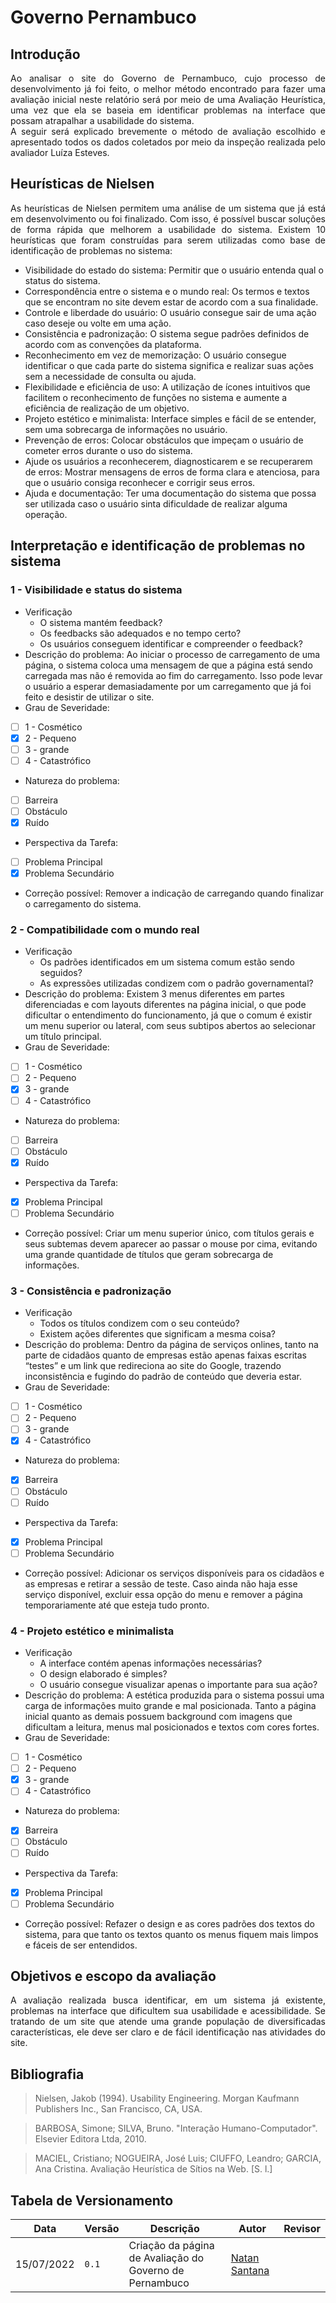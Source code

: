 # Governo Pernambuco

## Introdução

<div style="text-align: justify">
Ao analisar o site do Governo de Pernambuco, cujo processo de
desenvolvimento já foi feito, o melhor método encontrado para fazer uma
avaliação inicial neste relatório será por meio de uma Avaliação Heurística,
uma vez que ela se baseia em identificar problemas na interface que possam
atrapalhar a usabilidade do sistema.
<br/>
A seguir será explicado brevemente o método de avaliação escolhido e apresentado todos os dados
coletados por meio da inspeção realizada pelo avaliador Luíza Esteves.
</div>

## Heurísticas de Nielsen

<div style="text-align: justify">
As heurísticas de Nielsen permitem uma análise de um sistema que já
está em desenvolvimento ou foi finalizado. Com isso, é possível buscar
soluções de forma rápida que melhorem a usabilidade do sistema. Existem 10
heurísticas que foram construídas para serem utilizadas como base de
identificação de problemas no sistema:
</div>

- Visibilidade do estado do sistema: Permitir que o usuário entenda qual o status do sistema.
- Correspondência entre o sistema e o mundo real: Os termos e textos que se encontram no site devem estar de acordo com a sua finalidade.
- Controle e liberdade do usuário: O usuário consegue sair de uma ação caso deseje ou volte em uma ação.
- Consistência e padronização: O sistema segue padrões definidos de acordo com as convenções da plataforma.
- Reconhecimento em vez de memorização:  O usuário consegue identificar o que cada parte do sistema significa e realizar suas ações sem a necessidade de consulta ou ajuda.
- Flexibilidade e eficiência de uso: A utilização de ícones intuitivos que facilitem o reconhecimento de funções no sistema e aumente a eficiência de realização de um objetivo.
- Projeto estético e minimalista: Interface simples e fácil de se entender, sem uma sobrecarga de informações no usuário.
- Prevenção de erros: Colocar obstáculos que impeçam o usuário de cometer erros durante o uso do sistema.
- Ajude os usuários a reconhecerem, diagnosticarem e se recuperarem de erros:  Mostrar mensagens de erros de forma clara e atenciosa, para que o usuário consiga reconhecer e corrigir seus erros.
- Ajuda e documentação: Ter uma documentação do sistema que possa ser utilizada caso o usuário sinta dificuldade de realizar alguma operação.

## Interpretação e identificação de problemas no sistema

### 1 - Visibilidade e status do sistema

- Verificação
    - O sistema mantém feedback?
    - Os feedbacks são adequados e no tempo certo?
    - Os usuários conseguem identificar e compreender o feedback?
- Descrição do problema: Ao iniciar o processo de carregamento de uma página, o sistema
coloca uma mensagem de que a página está sendo carregada mas não é
removida ao fim do carregamento. Isso pode levar o usuário a esperar
demasiadamente por um carregamento que já foi feito e desistir de utilizar o
site.
- Grau de Severidade:
- [ ] 1 - Cosmético
- [x] 2 - Pequeno
- [ ] 3 - grande
- [ ] 4 - Catastrófico
- Natureza do problema:
- [ ] Barreira
- [ ] Obstáculo
- [x] Ruído
- Perspectiva da Tarefa:
- [ ] Problema Principal
- [x] Problema Secundário
- Correção possível: Remover a indicação de carregando quando finalizar o carregamento
do sistema.

### 2 - Compatibilidade com o mundo real

- Verificação
    - Os padrões identificados em um sistema comum estão sendo seguidos?
    - As expressões utilizadas condizem com o padrão governamental?
- Descrição do problema: Existem 3 menus diferentes em partes diferenciadas e com layouts diferentes na página inicial, o que pode dificultar o entendimento do funcionamento, já que o comum é existir um menu superior ou lateral, com seus subtipos abertos ao selecionar um título principal.
- Grau de Severidade:
- [ ] 1 - Cosmético
- [ ] 2 - Pequeno
- [x] 3 - grande
- [ ] 4 - Catastrófico
- Natureza do problema:
- [ ] Barreira
- [ ] Obstáculo
- [x] Ruído
- Perspectiva da Tarefa:
- [x] Problema Principal
- [ ] Problema Secundário
- Correção possível: Criar um menu superior único, com títulos gerais e seus subtemas devem aparecer ao passar o mouse por cima, evitando uma grande quantidade de títulos que geram sobrecarga de informações.

### 3 - Consistência e padronização
- Verificação
    - Todos os títulos condizem com o seu conteúdo?
    - Existem ações diferentes que significam a mesma coisa?
- Descrição do problema: Dentro da página de serviços onlines, tanto na parte de cidadãos quanto de empresas estão apenas faixas escritas “testes” e um link que redireciona ao site do Google, trazendo inconsistência e fugindo do padrão de conteúdo que deveria estar.
- Grau de Severidade:
- [ ] 1 - Cosmético
- [ ] 2 - Pequeno
- [ ] 3 - grande
- [x] 4 - Catastrófico
- Natureza do problema:
- [x] Barreira
- [ ] Obstáculo
- [ ] Ruído
- Perspectiva da Tarefa:
- [x] Problema Principal
- [ ] Problema Secundário
- Correção possível: Adicionar os serviços disponíveis para os cidadãos e as empresas e retirar a sessão de teste. Caso ainda não haja esse serviço disponível, excluir essa opção do menu e remover a página temporariamente até que esteja tudo pronto.

### 4 - Projeto estético e minimalista
- Verificação
    - A interface contém apenas informações necessárias?
    - O design elaborado é simples?
    - O usuário consegue visualizar apenas o importante para sua ação?
- Descrição do problema: A estética produzida para o sistema possui uma carga de informações muito grande e mal posicionada. Tanto a página inicial quanto as demais possuem background com imagens que dificultam a leitura, menus mal posicionados e textos com cores fortes.
- Grau de Severidade:
- [ ] 1 - Cosmético
- [ ] 2 - Pequeno
- [x] 3 - grande
- [ ] 4 - Catastrófico
- Natureza do problema:
- [x] Barreira
- [ ] Obstáculo
- [ ] Ruído
- Perspectiva da Tarefa:
- [x] Problema Principal
- [ ] Problema Secundário
- Correção possível: Refazer o design e as cores padrões dos textos do sistema, para que tanto os textos quanto os menus fiquem mais limpos e fáceis de ser entendidos.

## Objetivos e escopo da avaliação

<div style="text-align: justify">
A avaliação realizada busca identificar, em um sistema já existente,
problemas na interface que dificultem sua usabilidade e acessibilidade. Se
tratando de um site que atende uma grande população de diversificadas
características, ele deve ser claro e de fácil identificação nas atividades do
site.
</div>

## Bibliografia
> Nielsen, Jakob (1994). Usability Engineering. Morgan Kaufmann Publishers Inc., San Francisco, CA, USA.

> BARBOSA, Simone; SILVA, Bruno. "Interação Humano-Computador". Elsevier Editora Ltda, 2010.

> MACIEL, Cristiano; NOGUEIRA, José Luis; CIUFFO, Leandro; GARCIA, Ana Cristina. Avaliação Heurística de Sítios na Web. [S. l.]

## Tabela de Versionamento

| Data | Versão | Descrição | Autor | Revisor |
| ---- | ------ | --------- | ----- | ------- |
| 15/07/2022 | `0.1`  | Criação da página de Avaliação do Governo de Pernambuco | [Natan Santana](https://github.com/Neitan2001) | 